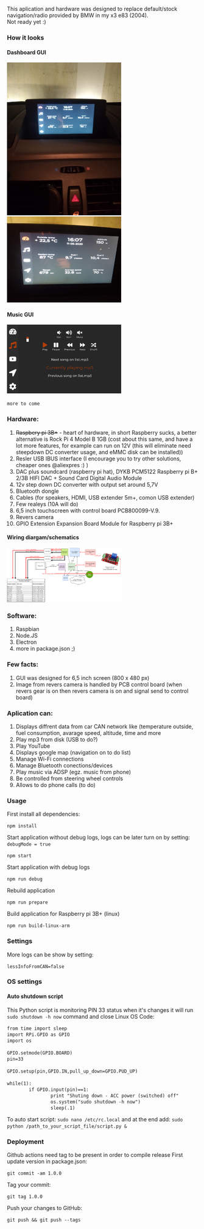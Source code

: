 This aplication and hardware was designed to replace default/stock navigation/radio provided by BMW in my x3 e83 (2004).<br>
Not ready yet :)

### How it looks

#### Dashboard GUI

<img src="for_readme/img/stearing_fox_dashboard_GUI_1.jpg" width="300">
<img src="for_readme/img/stearing_fox_dashboard_GUI_2.jpg" width="300">

#### Music GUI

<img src="for_readme/img/stearing_fox_music_GUI.png" width="300">

`more to come`

<h3>Hardware:</h3>
<ol>
  <li><del>Raspbery pi 3B+</del> - heart of hardware, in short Raspberry sucks, a better alternative is Rock Pi 4 Model B 1GB (cost about this same, and have a lot more features, for example can run on 12V (this will eliminate need steepdown DC converter usage, and eMMC disk can be installed))</li>
<li>Resler USB IBUS interface (I encourage you to try other solutions, cheaper ones @aliexpres :) )</li>
<li>DAC plus soundcard (raspberry pi hat), DYKB PCM5122 Raspberry pi B+ 2/3B HIFI DAC + Sound Card Digital Audio Module</li>
<li>12v step down DC converter with output set around 5,7V</li>
<li>Bluetooth dongle</li>
<li>Cables (for speakers, HDMI, USB extender 5m+, comon USB extender)</li>
<li>Few realeys (10A will do)</li>
<li>6,5 inch touchscreen with control board PCB800099-V.9.</li>
<li>Revers camera</li>
<li>GPIO Extension Expansion Board Module for Raspberry pi 3B+</li>
</ol>

#### Wiring diargam/schematics

<img src="for_readme/img/Instalation_schema_raspberry_pi_BMW_x3_e83.png" width="300">

<h3>Software:</h3>
<ol>
<li>Raspbian</li>
<li>Node.JS</li>
<li>Electron</li>
<li>more in package.json ;)</li>
</ol>

<h3>Few facts:</h3>
<ol>
<li>GUI was designed for 6,5 inch screen (800 x 480 px)</li>
<li>Image from revers camera is handled by PCB control board (when revers gear is on then revers camera is on and signal send to control board)</li>
</ol>

<h3>Aplication can:</h3>
<ol>
  <li>Displays diffrent data from car CAN network like (temperature outside, fuel consumption, avarage speed, altitude, time and more</li>
  <li>Play mp3 from disk (USB to do?)</li>
  <li>Play YouTube</li>
  <li>Displays google map (navigation on to do list)</li>
  <li>Manage Wi-Fi connections</li>
  <li>Manage Bluetooth conections/devices</li>
  <li>Play music via ADSP (egz. music from phone)</li>
  <li>Be controlled from steering wheel controls</li>
  <li>Allows to do phone calls (to do)</li>
</ol>
  
### Usage
First install all dependencies:
```
npm install
```

Start application without debug logs, logs can be later turn on by setting: `debugMode = true`

```
npm start
```

Start application with debug logs

```
npm run debug
```

Rebuild application

```
npm run prepare
```

Build application for Raspberry pi 3B+ (linux)

```
npm run build-linux-arm
```

### Settings

More logs can be show by setting:

```
lessInfoFromCAN=false
```

### OS settings

#### Auto shutdown script

This Python script is monitoring PIN 33 status when it's changes it will run `sudo shutdown -h now` command and close Linux OS
Code:

```
from time import sleep
import RPi.GPIO as GPIO
import os

GPIO.setmode(GPIO.BOARD)
pin=33

GPIO.setup(pin,GPIO.IN,pull_up_down=GPIO.PUD_UP)

while(1):
        if GPIO.input(pin)==1:
                print "Shuting down - ACC power (switched) off"
                os.system("sudo shutdown -h now")
                sleep(.1)
```

To auto start script: `sudo nano /etc/rc.local`
and at the end add:
`sudo python /path_to_your_script_file/script.py &`

### Deployment

Github actions need tag to be present in order to compile release
First update version in package.json:

```
git commit -am 1.0.0
```

Tag your commit:

```
git tag 1.0.0
```

Push your changes to GitHub:

```
git push && git push --tags
```
